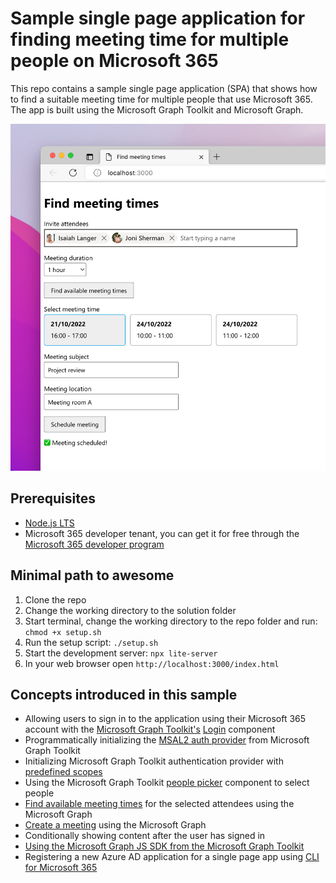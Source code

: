 # Sample single page application for finding meeting time for multiple people on Microsoft 365

This repo contains a sample single page application (SPA) that shows how to find a suitable meeting time for multiple people that use Microsoft 365. The app is built using the Microsoft Graph Toolkit and Microsoft Graph.

![Browser window with a web page showing an that lets user find meeting time with multiple attendees who all use Microsoft 365](./assets/find-meeting-times-graph.png)

## Prerequisites

- [Node.js LTS](https://nodejs.org)
- Microsoft 365 developer tenant, you can get it for free through the [Microsoft 365 developer program](https://developer.microsoft.com/microsoft-365/dev-program?WT.mc_id=m365-79878-wmastyka)

## Minimal path to awesome

1. Clone the repo
1. Change the working directory to the solution folder
1. Start terminal, change the working directory to the repo folder and run: `chmod +x setup.sh`
1. Run the setup script: `./setup.sh`
1. Start the development server: `npx lite-server`
1. In your web browser open `http://localhost:3000/index.html`

## Concepts introduced in this sample

- Allowing users to sign in to the application using their Microsoft 365 account with the [Microsoft Graph Toolkit's](https://learn.microsoft.com/graph/toolkit/overview?WT.mc_id=m365-79878-wmastyka) [Login](https://learn.microsoft.com/graph/toolkit/components/login?WT.mc_id=m365-79878-wmastyka) component
- Programmatically initializing the [MSAL2 auth provider](https://learn.microsoft.com/graph/toolkit/providers/msal2?WT.mc_id=m365-79878-wmastyka) from Microsoft Graph Toolkit
- Initializing Microsoft Graph Toolkit authentication provider with [predefined scopes](https://learn.microsoft.com/graph/toolkit/providers/providers?WT.mc_id=m365-79878-wmastyka#permission-scopes)
- Using the Microsoft Graph Toolkit [people picker](https://learn.microsoft.com/graph/toolkit/components/people-picker?WT.mc_id=m365-79878-wmastyka) component to select people
- [Find available meeting times](https://learn.microsoft.com/graph/api/user-findmeetingtimes?view=graph-rest-1.0&tabs=javascript&WT.mc_id=m365-79878-wmastyka) for the selected attendees using the Microsoft Graph
- [Create a meeting](https://learn.microsoft.com/graph/api/user-post-events?view=graph-rest-1.0&tabs=javascript&WT.mc_id=m365-79878-wmastyka) using the Microsoft Graph
- Conditionally showing content after the user has signed in
- [Using the Microsoft Graph JS SDK from the Microsoft Graph Toolkit](https://learn.microsoft.com/graph/toolkit/providers/providers?WT.mc_id=m365-79878-wmastyka#making-your-own-calls-to-microsoft-graph)
- Registering a new Azure AD application for a single page app using [CLI for Microsoft 365](https://aka.ms/cli-m365)
